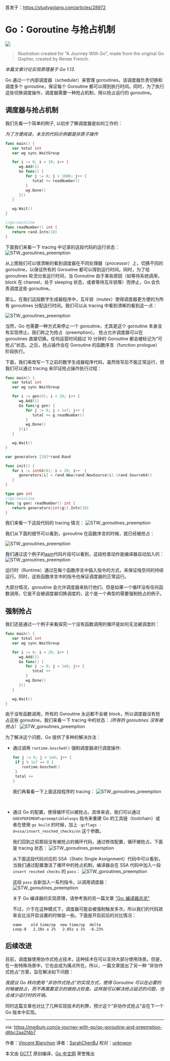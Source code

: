 首发于：https://studygolang.com/articles/28972

# Go：Goroutine 与抢占机制

![](https://raw.githubusercontent.com/studygolang/gctt-images/master/go-goroutine-and-preemption/cover.png)
> Illustration created for “A Journey With Go”, made from the original Go Gopher, created by Renee French.

*本篇文章讨论实现原理基于 Go 1.13.*

Go 通过一个内部调度器（scheduler）来管理 goroutines。该调度器负责切换和调度多个 goroutine，保证每个 Goroutine 都可以得到执行时间。同时，为了执行这些切换调度操作，调度器需要一种抢占机制，用以抢占运行的 goroutine。

## 调度器与抢占机制

我们先看一个简单的例子, 以初步了解调度器是如何工作的：

*为了方便阅读，本文的代码示例都是非原子操作*

```go
func main() {
   var total int
   var wg sync.WaitGroup

   for i := 0; i < 10; i++ {
      wg.Add(1)
      Go func() {
         for j := 0; j < 1000; j++ {
            total += readNumber()
         }
         wg.Done()
      }()
   }

   wg.Wait()
}

//go:noinline
func readNumber() int {
   return rand.Intn(10)
}
```

下面我们来看一下 tracing 中记录的这段代码的运行状态：
![STW_goroutines_preemption](https://raw.githubusercontent.com/studygolang/gctt-images/master/go-goroutine-and-preemption/scheduler_preemption_tracing.png)
<br>

从上图我们可以很清晰的看到调度器在不同处理器（processor）上，切换不同的 goroutine，以保证所有的 Goroutine 都可以得到运行时间。同时，为了给 goroutines 轮流分发运行时间，当 Goroutine 由于某些原因（如等待系统调用，block 在 channel，处于 sleeping 状态，或者等待互斥锁等）而停止，Go 会负责调度这些 goroutine。

那么，在我们这段数字生成器程序中，互斥锁（mutex）使得调度器更方便的为所有 goroutines 分配运行时间。我们可以从 tracing 中看到清晰的看到这一点：

![STW_goroutines_preemption](https://raw.githubusercontent.com/studygolang/gctt-images/master/go-goroutine-and-preemption/scheduler_preemption_tracing_mutex.png)
<br>

当然，Go 也需要一种方式来停止一个 goroutine，尤其是这个 goroutine 本身没有实现停止。我们称之为抢占（preemption）。 抢占允许调度器可以在 goroutines 直接切换。任何运营时间超过 10 分钟的 Goroutine 都会被标记为“可抢占”状态。之后，抢占操作会在 Goroutine 的函数序言（function prologue）阶段执行。

下面，我们来改写一下之前的数字生成器程序代码，虽然改写后不能正常运行，但我们可以通过 tracing 来印证抢占操作执行过程：

```go
func main() {
   var total int
   var wg sync.WaitGroup

   for i := gen(0); i < 20; i++ {
      wg.Add(1)
      Go func(g gen) {
         for j := 0; j < 1e7; j++ {
            total += g.readNumber()
         }
         wg.Done()
      }(i)
   }

   wg.Wait()
}

var generators [20]*rand.Rand

func init() {
   for i := int64(0); i < 20; i++  {
      generators[i] = rand.New(rand.NewSource(i).(rand.Source64))
   }
}

type gen int
//go:noinline
func (g gen) readNumber() int {
   return generators[int(g)].Intn(10)
}
```

我们来看一下这段代码的 tracing 情况：
![STW_goroutines_preemption](https://raw.githubusercontent.com/studygolang/gctt-images/master/go-goroutine-and-preemption/scheduler_preemption_tracing_preempt.png)
<br>

我们从下面的细节可以看到，goroutine 在函数序言的时候，就已经被抢占：

![STW_goroutines_preemption](https://raw.githubusercontent.com/studygolang/gctt-images/master/go-goroutine-and-preemption/scheduler_preemption_tracing_preempt2.png)
<br>

我们通过这个例子的[asm](https://golang.org/doc/asm)代码片段可以看到，这段检查动作是编译器自动加入的：
![STW_goroutines_preemption](https://raw.githubusercontent.com/studygolang/gctt-images/master/go-goroutine-and-preemption/scheduler_preemption_asm.png)
<br>

运行时（Runtime）通过在每个函数序言中插入指令的方式，来保证栈空间的持续运行。同时，这些函数序言中的指令也保证调度器的正常运行。

大部分情况，goroutine 会允许调度器来执行他们，但是如果一个循环没有任何函数调用，它是不会被调度器切换调度的，这个是一个典型的需要强制抢占的例子。

## 强制抢占

我们还是通过一个例子来看探究一个没有函数调用的循环是如何无法被调度的：

```go
func main() {
   var total int
   var wg sync.WaitGroup

   for i := 0; i < 20; i++ {
      wg.Add(1)
      Go func() {
         for j := 0; j < 1e6; j++ {
            total ++
         }
         wg.Done()
      }()
   }

   wg.Wait()
}
```

由于没有函数调用，所有的 Goroutine 永远都不会被 block，所以调度器没有抢占这些 goroutine。我们来看一下 tracing 中的状态：*（所有的 goroutines 没有被抢占）*
![STW_goroutines_preemption](https://raw.githubusercontent.com/studygolang/gctt-images/master/go-goroutine-and-preemption/force_preemption_tracing.png)
<br>

为了解决这个问题，Go 提供了多种的解决办法：

- 通过调用 `runtime.Gosched()` 强制调度器进行调度操作:
  ```go
  for j := 0; j < 1e8; j++ {
   if j % 1e7 == 0 {
      runtime.Gosched()
   }
   total ++
  }
  ```
  我们再看看一下上面这段程序的 tracing：
![STW_goroutines_preemption](https://raw.githubusercontent.com/studygolang/gctt-images/master/go-goroutine-and-preemption/force_preemption_tracing1.png)
<br>

- 通过 Go 的配置，使得循环可以被抢占。具体来说，我们可以通过 `GOEXPERIMENT=preemptibleloops` 指令来重建 Go 的工具链（toolchain）或者在使用 `go build` 的时候，加上 `-gcflags -d=ssa/insert_resched_checks/on` 这个参数。

   我们回到之前那段没有被抢占的循环代码，通过修改配置，循环被抢占，下面是 tracing 状态：
   ![STW_goroutines_preemption](https://raw.githubusercontent.com/studygolang/gctt-images/master/go-goroutine-and-preemption/force_preemption_tracing2.png)
   <br>

   从下面这段代码对应的 SSA（Static Single Assignment）代码中可以看到，当我们通过配置激活了循环中的抢占机制，编译器会在 SSA 代码中加入一段 `insert resched checks` 的 `pass`：
   ![STW_goroutines_preemption](https://raw.githubusercontent.com/studygolang/gctt-images/master/go-goroutine-and-preemption/force_preemption_pass.png)
   <br>

   这段 `pass` 会新加入一系列指令，以调用调度器：
      ![STW_goroutines_preemption](https://raw.githubusercontent.com/studygolang/gctt-images/master/go-goroutine-and-preemption/force_preemption_pass2.png)
   <br>

   关于 Go 编译器的实现原理，请参考我的另一篇文章 ["Go: 编译器总览"](https://medium.com/a-journey-with-go/go-overview-of-the-compiler-4e5a153ca889)

   不过，介于在这种模式下，调度器可能会被强制触发多次，所以我们的代码效率会比没开启设置的时候低一些。下面是开启前后的对比情况：

   ```
   name    old time/op  new time/op  delta
   Loop-8   2.18s ± 2%   2.05s ± 1%  -6.23%
   ```

## 后续改进

目前，调度器使用协作式抢占技术，这种技术在可以支持大部分使用场景。但是，在一些特殊场景中，它也会成为痛点所在。所以，一篇文章提出了另一种 “非协作式抢占”方案，旨在解决如下问题：

*我提议 Go 转向使用 “非协作式抢占”的实现方式，使得 Goroutine 可以在必要的时候被抢占，而不再需要显示的做抢占检查。这样就可以解决抢占延迟的问题，也会减少运行时的开销。*

同时这篇文章也对比了几种实现技术的利弊，预计这个“非协作式抢占”会在下一个 Go 版本中实现。

---

via: https://medium.com/a-journey-with-go/go-goroutine-and-preemption-d6bc2aa2f4b7

作者：[Vincent Blanchon](https://medium.com/@blanchon.vincent)
译者：[SarahChenBJ](https://github.com/SarahChenBJ)
校对：[unknwon](https://github.com/unknwon)

本文由 [GCTT](https://github.com/studygolang/GCTT) 原创编译，[Go 中文网](https://studygolang.com/) 荣誉推出
